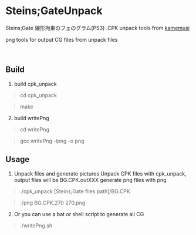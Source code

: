 Steins;GateUnpack
================
Steins;Gate 線形拘束のフェのグラム(PS3) .CPK unpack tools from [kamemusi](http://www5.atpages.jp/kamemusi/tool/win/STEINSGATE.html)

png tools for output CG files from unpack files

<br />

Build
-----
1. build cpk_unpack

> cd cpk_unpack

> make


2. build writePng

> cd writePng

> gcc writePng -lpng -o png

Usage
-----
1. Unpack files and generate pictures
Unpack CPK files with cpk_unpack, output files will be BG.CPK.outXXX
generate png files with png

> ./cpk_unpack [Steins;Gate files path]/BG.CPK

> ./png BG.CPK.270 270.png

2. Or you can use a bat or shell script to generate all CG

> ./writePng.sh
